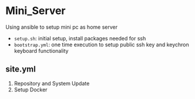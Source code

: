 # Mini_Server
Using ansible to setup mini pc as home server

- `setup.sh`: initial setup, install packages needed for ssh
- `bootstrap.yml`: one time execution to setup public ssh key and keychron keyboard functionality

## site.yml
1. Repository and System Update
2. Setup Docker
